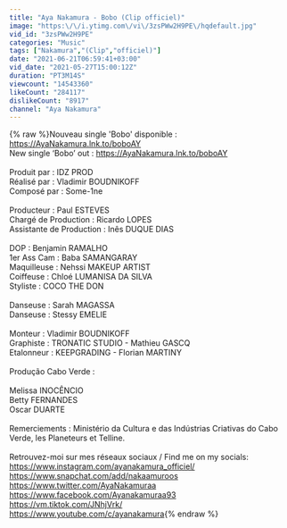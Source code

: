 ```yaml
---
title: "Aya Nakamura - Bobo (Clip officiel)"
image: "https:\/\/i.ytimg.com\/vi\/3zsPWw2H9PE\/hqdefault.jpg"
vid_id: "3zsPWw2H9PE"
categories: "Music"
tags: ["Nakamura","(Clip","officiel)"]
date: "2021-06-21T06:59:41+03:00"
vid_date: "2021-05-27T15:00:12Z"
duration: "PT3M14S"
viewcount: "14543360"
likeCount: "284117"
dislikeCount: "8917"
channel: "Aya Nakamura"
---
```

{% raw %}Nouveau single 'Bobo' disponible : <a rel="nofollow" target="blank" href="https://AyaNakamura.lnk.to/boboAY">https://AyaNakamura.lnk.to/boboAY</a><br />New single ‘Bobo’ out : <a rel="nofollow" target="blank" href="https://AyaNakamura.lnk.to/boboAY">https://AyaNakamura.lnk.to/boboAY</a><br /> <br />Produit par : IDZ PROD<br />Réalisé par : Vladimir BOUDNIKOFF<br />Composé par : Some-1ne<br /> <br />Producteur : Paul ESTEVES<br />Chargé de Production : Ricardo LOPES<br />Assistante de Production : Inês DUQUE DIAS<br /> <br />DOP : Benjamin RAMALHO<br />1er Ass Cam : Baba SAMANGARAY<br />Maquilleuse : Nehssi MAKEUP ARTIST<br />Coiffeuse : Chloé LUMANISA DA SILVA<br />Styliste : COCO THE DON<br /> <br />Danseuse : Sarah MAGASSA<br />Danseuse : Stessy EMELIE<br /> <br />Monteur : Vladimir BOUDNIKOFF<br />Graphiste : TRONATIC STUDIO - Mathieu GASCQ<br />Etalonneur : KEEPGRADING - Florian MARTINY <br /> <br />Produção Cabo Verde :<br /> <br />Melissa INOCÊNCIO<br />Betty FERNANDES<br />Oscar DUARTE<br /> <br />Remerciements : Ministério da Cultura e das Indústrias Criativas do Cabo Verde, les Planeteurs et Telline.<br /><br />Retrouvez-moi sur mes réseaux sociaux / Find me on my socials:<br /><a rel="nofollow" target="blank" href="https://www.instagram.com/ayanakamura_officiel/">https://www.instagram.com/ayanakamura_officiel/</a><br /><a rel="nofollow" target="blank" href="https://www.snapchat.com/add/nakaamuroos">https://www.snapchat.com/add/nakaamuroos</a><br /><a rel="nofollow" target="blank" href="https://www.twitter.com/AyaNakamuraa">https://www.twitter.com/AyaNakamuraa</a><br /><a rel="nofollow" target="blank" href="https://www.facebook.com/Ayanakamuraa93">https://www.facebook.com/Ayanakamuraa93</a><br /><a rel="nofollow" target="blank" href="https://vm.tiktok.com/JNhjVrk/">https://vm.tiktok.com/JNhjVrk/</a><br /><a rel="nofollow" target="blank" href="https://www.youtube.com/c/ayanakamura">https://www.youtube.com/c/ayanakamura</a>{% endraw %}
